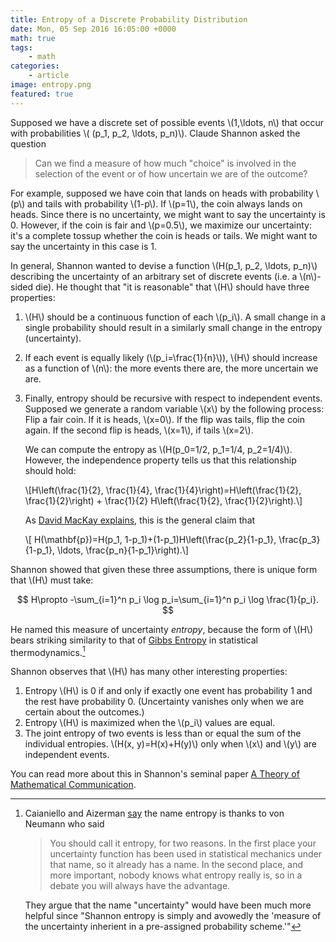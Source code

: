```yaml
---
title: Entropy of a Discrete Probability Distribution
date: Mon, 05 Sep 2016 16:05:00 +0000
math: true
tags:
    - math
categories: 
    - article
image: entropy.png
featured: true
---
```


Supposed we have a discrete set of possible events \\(1,\ldots, n\\) that occur with probabilities \\( (p_1, p_2, \ldots, p_n)\\). Claude Shannon asked the question

> Can we find a measure of how much "choice" is involved in the selection of the event or of how uncertain we are of the outcome?

For example, supposed we have coin that lands on heads with probability \\(p\\) and tails with probability \\(1-p\\). If \\(p=1\\), the coin always lands on heads. Since there is no uncertainty, we might want to say the uncertainty is 0. However, if the coin is fair and \\(p=0.5\\), we maximize our uncertainty: it's a complete tossup whether the coin is heads or tails. We might want to say the uncertainty in this case is 1.

In general, Shannon wanted to devise a function \\(H(p_1, p_2, \ldots, p_n)\\) describing the uncertainty of an arbitrary set of discrete events (i.e. a \\(n\\)-sided die). He thought that "it is reasonable" that \\(H\\) should have three properties:

1. \\(H\\) should be a continuous function of each \\(p_i\\). A small change in a single probability should result in a similarly small change in the entropy (uncertainty).
2. If each event is equally likely (\\(p_i=\frac{1}{n}\\)), \\(H\\) should increase as a function of \\(n\\): the more events there are, the more uncertain we are.
3. Finally, entropy should be recursive with respect to independent events. Supposed we generate a random variable \\(x\\) by the following process: Flip a fair coin. If it is heads, \\(x=0\\). If the flip was tails, flip the coin again. If the second flip is heads, \\(x=1\\), if tails \\(x=2\\).

    We can compute the entropy as \\(H(p_0=1/2, p_1=1/4, p_2=1/4)\\). However, the independence property tells us that this relationship should hold:

    \\[H\left(\frac{1}{2}, \frac{1}{4}, \frac{1}{4}\right)=H\left(\frac{1}{2}, \frac{1}{2}\right) + \frac{1}{2} H\left(\frac{1}{2}, \frac{1}{2}\right).\\]

    As [David MacKay explains](http://www.inference.phy.cam.ac.uk/itprnn/book.pdf), this is the general claim that

    \\[ H(\mathbf{p})=H(p_1, 1-p_1)+(1-p_1)H\left(\frac{p_2}{1-p_1}, \frac{p_3}{1-p_1}, \ldots, \frac{p_n}{1-p_1}\right).\\]

Shannon showed that given these three assumptions, there is unique form that \\(H\\) must take:

$$ H\propto -\sum_{i=1}^n p_i \log p_i=\sum_{i=1}^n p_i \log \frac{1}{p_i}. $$

He named this measure of uncertainty _entropy_, because the form of \\(H\\) bears striking similarity to that of [Gibbs Entropy](https://en.wikipedia.org/wiki/Entropy_(statistical_thermodynamics)#Gibbs_Entropy_Formula) in statistical thermodynamics.[^entropy]

Shannon observes that \\(H\\) has many other interesting properties:

1. Entropy \\(H\\) is 0 if and only if exactly one event has probability 1 and the rest have probability 0. (Uncertainty vanishes only when we are certain about the outcomes.)
2. Entropy \\(H\\) is maximized when the \\(p_i\\) values are equal.
3. The joint entropy of two events is less than or equal the sum of the individual entropies. \\(H(x, y)=H(x)+H(y)\\) only when \\(x\\) and \\(y\\) are independent events.

You can read more about this in Shannon's seminal paper [A Theory of Mathematical Communication](http://ieeexplore.ieee.org/xpl/articleDetails.jsp?reload=true&arnumber=6773024).

[^entropy]: Caianiello and Aizerman [say](https://books.google.com/books?id=ak6qCAAAQBAJ&lpg=PP1&ots=bzAoIDJk1K&dq=Topics%20in%20the%20General%20Theory%20of%20Structures&pg=PA200#v=onepage&q=cross%20entropy&f=false) the name entropy is thanks to von Neumann who said
    > You should call it entropy, for two reasons. In the first place your uncertainty function has been used in statistical mechanics under that name, so it already has a name. In the second place, and more important, nobody knows what entropy really is, so in a debate you will always have the advantage.

    They argue that the name "uncertainty" would have been much more helpful since "Shannon entropy is simply and avowedly the 'measure of the uncertainty inherient in a pre-assigned probability scheme.'"